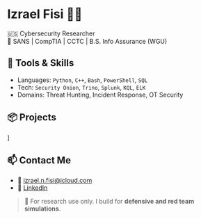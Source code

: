 # Izrael Fisi 👨‍💻

🇺🇸 Cybersecurity Researcher  
🎯 SANS | CompTIA | CCTC | B.S. Info Assurance (WGU)

## 🧰 Tools & Skills
- Languages: `Python`, `C++`, `Bash`, `PowerShell`, `SQL`
- Tech: `Security Onion`, `Trino`, `Splunk`, `KQL`, `ELK`
- Domains: Threat Hunting, Incident Response, OT Security

## 📦 Projects
]

## 📫 Contact Me
- 📧 izrael.n.fisi@icloud.com
- 🔗 [LinkedIn](https://www.linkedin.com/in/izrael-fisi)

> 🧪 For research use only. I build for **defensive and red team simulations**.

